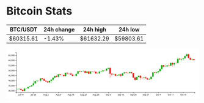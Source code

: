 # Bitcoin Stats

BTC/USDT|24h change|24h high|24h low|
|---|---|---|---|
|$60315.61|-1.43%|$61632.29|$59803.61|

<img src="./chart.svg">
